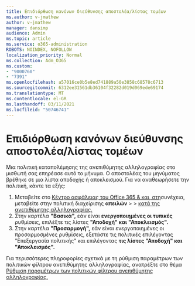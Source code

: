 ```yaml
---
title: Επιδιόρθωση κανόνων διεύθυνσης αποστολέα/λίστας τομέων
ms.author: v-jmathew
author: v-jmathew
manager: dansimp
audience: Admin
ms.topic: article
ms.service: o365-administration
ROBOTS: NOINDEX, NOFOLLOW
localization_priority: Normal
ms.collection: Adm_O365
ms.custom:
- "9000760"
- "7391"
ms.openlocfilehash: a57016ce0b5e8ed741889a50e3858c68578c6713
ms.sourcegitcommit: 6312ee31561db36104f32282d019d069ede69174
ms.translationtype: MT
ms.contentlocale: el-GR
ms.lasthandoff: 03/11/2021
ms.locfileid: "50746741"
---
```

# <a name="fix-sender-addressdomain-list-rules"></a>Επιδιόρθωση κανόνων διεύθυνσης αποστολέα/λίστας τομέων

Μια πολιτική καταπολέμησης της ανεπιθύμητης αλληλογραφίας στο μισθωτή σας επηρέασε αυτό το μήνυμα. Ο αποστολέας του μηνύματος βρέθηκε σε μια λίστα αποδοχής ή αποκλεισμού. Για να αναθεωρήσετε την πολιτική, κάντε τα εξής:

1. Μεταβείτε στο [Κέντρο ασφάλειας του Office 365 & και, στη](https://go.microsoft.com/fwlink/p/?linkid=2077143)συνέχεια, μεταβείτε στην πολιτική διαχείρισης **απειλών**  >    >  [κατά της ανεπιθύμητης αλληλογραφίας.](https://go.microsoft.com/fwlink/?linkid=2101518)
2. Στην καρτέλα **"Βασικά",** εάν είναι **ενεργοποιημένες οι τυπικές** ρυθμίσεις, επιλέξτε τις λίστες **"Αποδοχή" και** **"Αποκλεισμός".**
3. Στην καρτέλα **"Προσαρμογή",** εάν είναι ενεργοποιημένες οι  προσαρμοσμένες ρυθμίσεις, εξετάστε τις πολιτικές επιλέγοντας "Επεξεργασία πολιτικής" και επιλέγοντας **τις λίστες "Αποδοχή" και** **"Αποκλεισμός".** 

Για περισσότερες πληροφορίες σχετικά με τη ρύθμιση παραμέτρων των πολιτικών φίλτρου ανεπιθύμητης αλληλογραφίας, ανατρέξτε στο θέμα [Ρύθμιση παραμέτρων των πολιτικών φίλτρου ανεπιθύμητης αλληλογραφίας.](https://go.microsoft.com/fwlink/?linkid=2101431)
